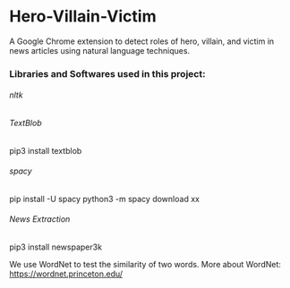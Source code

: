 # Hero-Villain-Victim
A Google Chrome extension to detect roles of hero, villain, and victim in news articles using natural language techniques. 

### Libraries and Softwares used in this project:

###### nltk

###### TextBlob
pip3 install textblob
###### spacy
pip install -U spacy
python3 -m spacy download xx
###### News Extraction
pip3 install newspaper3k



We use WordNet to test the similarity of two words.
More about WordNet: https://wordnet.princeton.edu/
